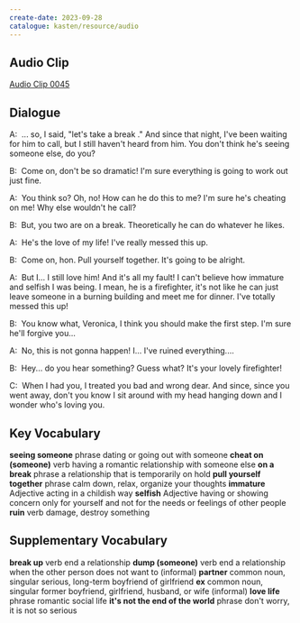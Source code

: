 ```yaml
---
create-date: 2023-09-28
catalogue: kasten/resource/audio
---
```


## Audio Clip
[Audio Clip 0045](https://archive.org/download/englishpod_all/englishpod_0045dg.mp3)

## Dialogue
A:  ... so, I said, "let's take a break ." And since that night, I've   been waiting for him to call, but I still haven't heard from him.  You don't think he's seeing someone else, do you?

B:  Come on, don't be so dramatic!  I'm sure everything is going to work out just fine.

A:  You think so?  Oh, no! How can he do this to me?  I'm sure he's cheating on me! Why else wouldn't he call?

B:  But, you two are on a break.    Theoretically he can do whatever he likes.

A:  He's the love of my life! I've really messed this up.

B:  Come on, hon. Pull yourself together. It's going to be alright.

A:  But I... I still love him! And it's all my fault! I can't believe how immature and selfish I was being. I mean, he is a firefighter, it's not like he can just leave someone in a burning building and meet me for dinner. I've totally messed this up!

B:  You know what, Veronica, I think you should make the first step. I'm sure he'll forgive you...

A:  No, this is not gonna happen! I... I've ruined everything....

B:  Hey... do you hear something?   Guess what? It's your lovely firefighter!

C:  When I had you, I treated you bad and wrong dear. And since, since you went away, don't you know I sit around   with my head hanging down and I wonder who's loving you.

## Key Vocabulary
**seeing someone**           phrase      dating or going out with someone
**cheat on (someone)**       verb        having a romantic relationship with someone else
**on a break**               phrase      a relationship that is temporarily on hold
**pull yourself together**   phrase      calm down, relax, organize your thoughts
**immature**                 Adjective   acting in a childish way
**selfish**                  Adjective   having or showing concern only for yourself and not for the needs or feelings of other people
**ruin**                     verb        damage, destroy something

## Supplementary Vocabulary
**break up**                        verb                    end a relationship
**dump (someone)**                  verb                    end a relationship when the other person does not want to (informal)
**partner**                         common noun, singular   serious, long-term boyfriend of girlfriend
**ex**                              common noun, singular   former boyfriend, girlfriend, husband, or wife (informal)
**love life**                       phrase                  romantic social life
**it's not the end of the world**   phrase                  don't worry,  it is not so serious
